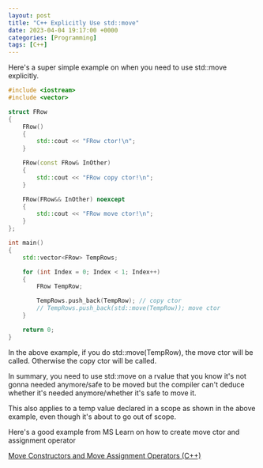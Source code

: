 ```yaml
---
layout: post
title: "C++ Explicitly Use std::move"
date: 2023-04-04 19:17:00 +0000
categories: [Programming]
tags: [C++]
---
```


Here's a super simple example on when you need to use std::move explicitly.

```cpp
#include <iostream>
#include <vector>

struct FRow
{
	FRow()
	{
		std::cout << "FRow ctor!\n";
	}

	FRow(const FRow& InOther)
	{
		std::cout << "FRow copy ctor!\n";
	}

	FRow(FRow&& InOther) noexcept
	{
		std::cout << "FRow move ctor!\n";
	}
};

int main()
{
	std::vector<FRow> TempRows;

	for (int Index = 0; Index < 1; Index++)
	{
	    FRow TempRow;

		TempRows.push_back(TempRow); // copy ctor
		// TempRows.push_back(std::move(TempRow)); move ctor
	}

	return 0;
}
```
In the above example, if you do std::move(TempRow), the move ctor will be called. Otherwise the copy ctor will be called.

In summary, you need to use std::move on a rvalue that you know it's not gonna needed anymore/safe to be moved but the compiler can't deduce whether it's needed anymore/whether it's safe to move it. 

This also applies to a temp value declared in a scope as shown in the above example, even though it's about to go out of scope.

Here's a good example from MS Learn on how to create move ctor and assignment operator

[Move Constructors and Move Assignment Operators (C++)](https://yuchenpersonal.github.io/assets/pdf/Move-Constructors-and-Move-Assignment-Operators-C++.pdf)
